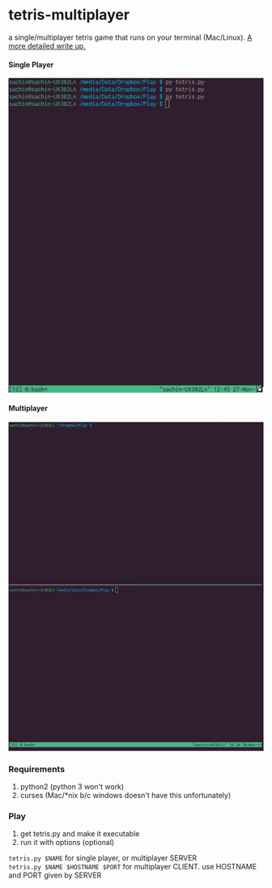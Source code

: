 tetris-multiplayer
==================

a single/multiplayer tetris game that runs on your terminal (Mac/Linux). [A more detailed write up.](http://sachinrudr.github.io/scribble/project/2014/11/26/tetris/)

#### Single Player
![single player](tetris.gif)

#### Multiplayer
![multiplayer](tetrism.gif)

### Requirements

1. python2 (python 3 won't work)
2. curses (Mac/*nix b/c windows doesn't have this unfortunately)

### Play

1. get tetris.py and make it executable
2. run it with options (optional)

`tetris.py $NAME` for single player, or multiplayer SERVER    
`tetris.py $NAME $HOSTNAME $PORT` for multiplayer CLIENT. use HOSTNAME and PORT given by SERVER

